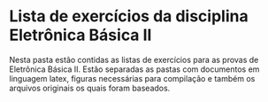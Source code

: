 # Lista de exercícios da disciplina Eletrônica Básica II

Nesta pasta estão contidas as listas de exercícios para as provas de Eletrônica Básica II. Estão separadas as pastas com documentos em linguagem latex, figuras necessárias para compilação e também os arquivos originais os quais foram baseados.
